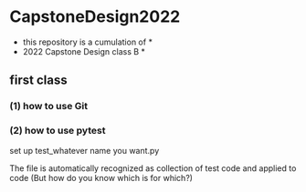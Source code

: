 # CapstoneDesign2022

* this repository is a cumulation of *
* 2022 Capstone Design class B *
## first class
### (1) how to use Git

### (2) how to use pytest
set up test_whatever name you want.py 

The file is automatically recognized as collection of test code and applied to code (But how do you know which is for which?)